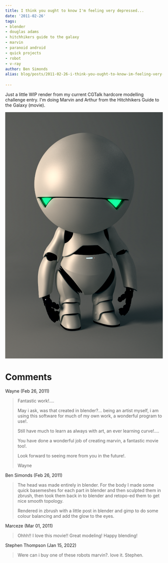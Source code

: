 ```yaml
---
title: I think you ought to know I'm feeling very depressed...
date: '2011-02-26'
tags:
- blender
- douglas adams
- hitchhikers guide to the galaxy
- marvin
- paranoid android
- quick projects
- robot
- v-ray
author: Ben Simonds
alias: blog/posts/2011-02-26-i-think-you-ought-to-know-im-feeling-very-depressed

---
```


Just a little WIP render from my current CGTalk hardcore modelling challenge entry. I'm doing Marvin and Arthur from the Hitchhikers Guide to the Galaxy (movie).

![>< ><](/images/old/marvin3.png)



# Comments


Wayne (Feb 26, 2011)
> Fantastic work!....
> 
> May i ask, was that created in blender?...
> being an artist myself, i am using this software for much of my own work, a wonderful program to use!.
> 
> Still have much to learn as always with art, an ever learning curve!....
> 
> You have done a wonderful job of creating marvin, a fantastic movie too!.
> 
> Look forward to seeing more from you in the future!.
> 
> Wayne

Ben Simonds (Feb 26, 2011)
> The head was made entirely in blender. For the body I made some quick basemeshes for each part in blender and then sculpted them in zbrush, then took them back in to blender and retopo-ed them to get nice smooth topology. 
> 
> Rendered in zbrush with a little post in blender and gimp to do some colour balancing and add the glow to the eyes.

Marceze (Mar 01, 2011)
> Ohhh!! I love this movie!! Great modeling! Happy blending!

Stephen Thompson (Jan 15, 2022)
> Were can i buy one of these robots marvin?. love it.
> Stephen.

